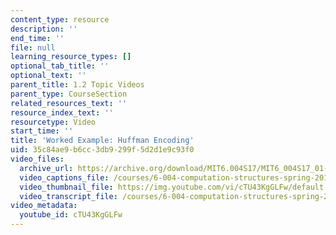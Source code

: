 ```yaml
---
content_type: resource
description: ''
end_time: ''
file: null
learning_resource_types: []
optional_tab_title: ''
optional_text: ''
parent_title: 1.2 Topic Videos
parent_type: CourseSection
related_resources_text: ''
resource_index_text: ''
resourcetype: Video
start_time: ''
title: 'Worked Example: Huffman Encoding'
uid: 35c84ae9-b6cc-3db9-299f-5d2d1e9c93f0
video_files:
  archive_url: https://archive.org/download/MIT6.004S17/MIT6_004S17_01-02-12-04_300k.mp4
  video_captions_file: /courses/6-004-computation-structures-spring-2017/ebfd0564a52955ae8bffb612d3d20b65_cTU43KgGLFw.vtt
  video_thumbnail_file: https://img.youtube.com/vi/cTU43KgGLFw/default.jpg
  video_transcript_file: /courses/6-004-computation-structures-spring-2017/7ef8f9b00b4069e308fff26f5de2c529_cTU43KgGLFw.pdf
video_metadata:
  youtube_id: cTU43KgGLFw
---
```

